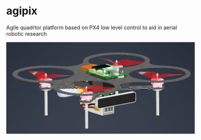 # agipix
Agile quadrtor platform based on PX4 low level control to aid in aerial robotic research

![alt text](images/Untitled.png?raw=true)
